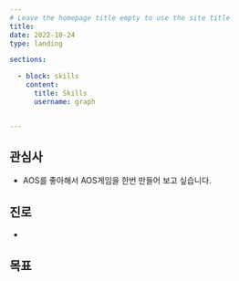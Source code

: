 ```yaml
---
# Leave the homepage title empty to use the site title
title:
date: 2022-10-24
type: landing

sections:

  - block: skills
    content:
      title: Skills
      username: graph


---
```

## 관심사
- AOS를 좋아해서 AOS게임을 한번 만들어 보고 싶습니다.

## 진로
- 

## 목표





